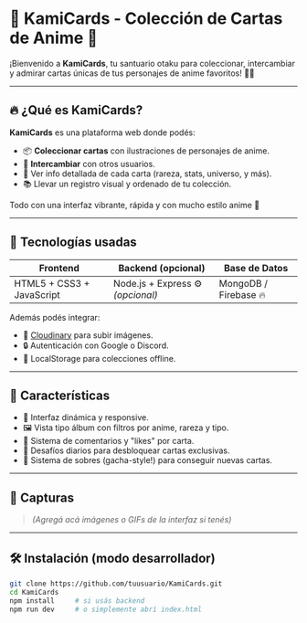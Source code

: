 # 🌸 KamiCards - Colección de Cartas de Anime 🌸

¡Bienvenido a **KamiCards**, tu santuario otaku para coleccionar, intercambiar y admirar cartas únicas de tus personajes de anime favoritos! 🎴✨

---

## 🔥 ¿Qué es KamiCards?

**KamiCards** es una plataforma web donde podés:
- 📦 **Coleccionar cartas** con ilustraciones de personajes de anime.
- 🔄 **Intercambiar** con otros usuarios.
- 🧠 Ver info detallada de cada carta (rareza, stats, universo, y más).
- 📚 Llevar un registro visual y ordenado de tu colección.

Todo con una interfaz vibrante, rápida y con mucho estilo anime 🎌

---

## 🚀 Tecnologías usadas

| Frontend | Backend (opcional) | Base de Datos |
|----------|--------------------|----------------|
| HTML5 + CSS3 + JavaScript | Node.js + Express ⚙️ *(opcional)* | MongoDB / Firebase 🔥 |

Además podés integrar:
- 📁 [Cloudinary](https://cloudinary.com/) para subir imágenes.
- 🔒 Autenticación con Google o Discord.
- 💾 LocalStorage para colecciones offline.

---

## 🎨 Características

- 🌈 Interfaz dinámica y responsive.
- 🖼️ Vista tipo álbum con filtros por anime, rareza y tipo.
- 💬 Sistema de comentarios y "likes" por carta.
- 🧩 Desafíos diarios para desbloquear cartas exclusivas.
- 🎁 Sistema de sobres (gacha-style!) para conseguir nuevas cartas.

---

## 📸 Capturas

> *(Agregá acá imágenes o GIFs de la interfaz si tenés)*

---

## 🛠️ Instalación (modo desarrollador)

```bash
git clone https://github.com/tuusuario/KamiCards.git
cd KamiCards
npm install     # si usás backend
npm run dev     # o simplemente abrí index.html
